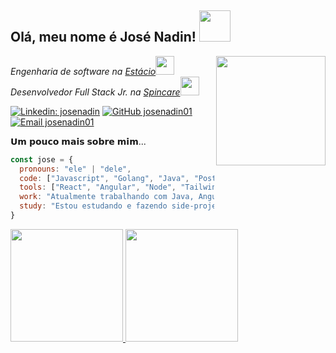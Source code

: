<div>
  <h2> Olá, meu nome é José Nadin! <img src="https://media.giphy.com/media/mGcNjsfWAjY5AEZNw6/giphy.gif" width="50"></h2>
  <img align='right' src="https://media.giphy.com/media/ejE0QtvTz2P2YfgqyZ/giphy.gif" width="175">
  <p><em>Engenharia de software na <a href="https://estacio.br/cursos/graduacao/engenharia-de-software">Estácio</a><img src="https://media.giphy.com/media/fYSnHlufseco8Fh93Z/giphy.gif" width="30"></br>Desenvolvedor Full Stack Jr. na <a href="https://spincare.com.br/">Spincare</a><img src="https://media.giphy.com/media/WUlplcMpOCEmTGBtBW/giphy.gif" width="30"> 
  </em></p>

  [![Linkedin: josenadin](https://img.shields.io/badge/-josenadin-blue?style=flat-square&logo=Linkedin&logoColor=white&link=https://www.linkedin.com/in/josenadin/)](https://www.linkedin.com/in/josenadin/)
  [![GitHub josenadin01](https://img.shields.io/github/followers/josenadin01?label=follow&style=social)](https://github.com/josenadin01)
  [![Email josenadin01](https://img.shields.io/badge/-josenadin01-orange?style=flat-square&-Gmail-D14836?style=for-the-badge&logo=gmail&logoColor=white)](mailto:josenadin01@gmail.com)
  
</div>

𝗨𝗺 𝗽𝗼𝘂𝗰𝗼 𝗺𝗮𝗶𝘀 𝘀𝗼𝗯𝗿𝗲 𝗺𝗶𝗺...

```javascript
const jose = {
  pronouns: "ele" | "dele",
  code: ["Javascript", "Golang", "Java", "Postgresql"],
  tools: ["React", "Angular", "Node", "Tailwind", "styled-components"],
  work: "Atualmente trabalhando com Java, Angular, PostgreSQL e AWS.",
  study: "Estou estudando e fazendo side-projects em Java, Angular e React"
}
```

<div>
  <a href="https://github.com/josenadin01">
  <img height="180em" src="https://github-readme-stats.vercel.app/api?username=josenadin01&show_icons=true&theme=dracula&include_all_commits=true&count_private=true"/>
  <img height="180em" src="https://github-readme-stats.vercel.app/api/top-langs/?username=josenadin01&exclude_repo=nlw-06-payflow&layout=compact&langs_count=10&theme=dracula"/>
</div>
